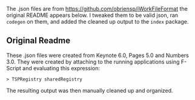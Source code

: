 The .json files are from https://github.com/obriensp/iWorkFileFormat the original README appears below. I tweaked them to be valid json, ran `codegen` on them, and added the cleaned up output to the `index` package.



## Original Readme

These .json files were created from Keynote 6.0, Pages 5.0 and Numbers 3.0. They were created by attaching to the running applications using F-Script and evaluating this expression:

	> TSPRegistry sharedRegistry

The resulting output was then manually cleaned up and organized.